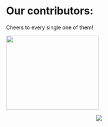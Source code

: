 # Our contributors:

Cheers to every single one of them!

<img src="https://media.giphy.com/media/DGWAx8d3IkICs/giphy.gif" align="middle" width=250 height=200>


<a href="https://github.com/Heuristic-Hex-Hack/Ds-Algo-ML/graphs/contributors">
  <p align="center"> 
  <img src="https://contributors-img.web.app/image?repo=Heuristic-Hex-Hack/Ds-Algo-ML" href="www"/>
  </p>
</a>

